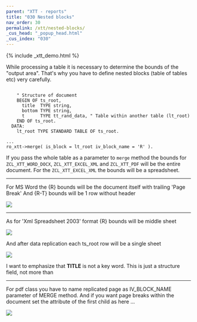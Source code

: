 ```yaml
---
parent: "XTT - reports"
title: "030 Nested blocks"
nav_order: 30
permalink: /xtt/nested-blocks/
_cus_head: "_popup_head.html"
_cus_index: "030"
---
```


{% include _xtt_demo.html %}

While processing a table it is necessary to determine the bounds of the "output area".
That's why you have to  define nested blocks (table of tables etc) very carefully.

```abap

    " Structure of document
    BEGIN OF ts_root,
      title  TYPE string,
      bottom TYPE string,
      t      TYPE tt_rand_data, " Table within another table (lt_root)
    END OF ts_root.
  DATA:
    lt_root TYPE STANDARD TABLE OF ts_root.

...
ro_xtt->merge( is_block = lt_root iv_block_name = 'R' ).
```

If you pass the whole table as a parameter to `merge` method the bounds for
`ZCL_XTT_WORD_DOCX`, `ZCL_XTT_EXCEL_XML` and `ZCL_XTT_PDF` will be the entire document. For the `ZCL_XTT_EXCEL_XML` the bounds will be a spreadsheet.

---

For MS Word the {R} bounds will be the document itself with trailing 'Page Break'
And {R-T} bounds will be 1 row without header

![](https://raw.githubusercontent.com/wiki/bizhuka/xtt/img/nested_bl_word_templ.png)

---

As for 'Xml Spreadsheet 2003' format {R} bounds will be middle sheet

![](https://raw.githubusercontent.com/wiki/bizhuka/xtt/img/nested_bl_2003_templ.png)

And after data replication each ts_root row will be a single sheet

![](https://raw.githubusercontent.com/wiki/bizhuka/xtt/img/nested_bl_2003_res.png)

I want to emphasize that **TITLE** is not a key word. This is just a structure field, not more than

---

For pdf class you have to name replicated page as IV_BLOCK_NAME parameter of MERGE method.
And if you want page breaks within the document set the attribute of the first child as here ... 

![](https://raw.githubusercontent.com/wiki/bizhuka/xtt/img/nested_bl_pdf_templ.png)